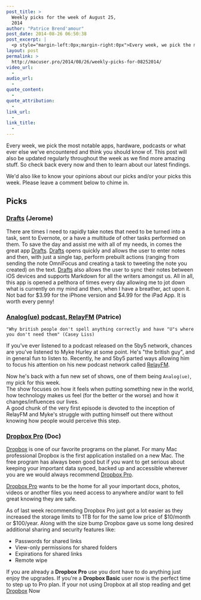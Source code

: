 ```yaml
---
post_title: >
  Weekly picks for the week of August 25,
  2014
author: "Patrice Brend'amour"
post_date: 2014-08-26 06:50:38
post_excerpt: |
  <p style="margin-left:0px;margin-right:0px">Every week, we pick the most notable apps, hardware, podcasts or what ever else we've encountered and think you should know of. This post will also be updated regularly throughout the week as we find more amazing stuff. So check back every now and then to learn about our latest findings.</p><p>Our picks this week:</p><ul><li>Drafts</li><li>Analog(ue) podcast</li><li>Dropbox Pro</li></ul>
layout: post
permalink: >
  http://macuser.pro/2014/08/26/weekly-picks-for-08252014/
video_url:
  - 
audio_url:
  - 
quote_content:
  - 
quote_attribution:
  - 
link_url:
  - 
link_title:
  - 
---
```

Every week, we pick the most notable apps, hardware, podcasts or what ever else we've encountered and think you should know of. This post will also be updated regularly throughout the week as we find more amazing stuff. So check back every now and then to learn about our latest findings.

We'd also like to know your opinions about our picks and/or your picks this week. Please leave a comment below to chime in.

<h2>Picks</h2>

<h3><a href="https://itunes.apple.com/us/app/drafts-quickly-capture-notes/id502385074?mt=8&amp;uo=4&amp;at=1l3v3UY">Drafts</a> (Jerome)</h3>

There are times I need to rapidly take notes that need to be turned into a task, sent to Evernote, or a have a multitude of other tasks performed on them.  To save the day and assist me with all of my needs, in comes the great app <a href="https://itunes.apple.com/us/app/drafts-quickly-capture-notes/id502385074?mt=8&amp;uo=4&amp;at=1l3v3UY">Drafts</a>.  <a href="https://itunes.apple.com/us/app/drafts-quickly-capture-notes/id502385074?mt=8&amp;uo=4&amp;at=1l3v3UY">Drafts</a> opens quickly and allows the user to enter notes and then, with just a single tap, perform prebuilt actions (ranging from sending the note OmniFocus and creating a task to tweeting the note you created) on the text.  <a href="https://itunes.apple.com/us/app/drafts-quickly-capture-notes/id502385074?mt=8&amp;uo=4&amp;at=1l3v3UY">Drafts</a> also allows the user to sync their notes between iOS devices and supports Markdown for all the writers amongst us.  All in all, this app is opened a pelthora of times every day allowing me to jot down what is currently on my mind and then, when I have a breather, act upon it.  Not bad for $3.99 for the iPhone version and $4.99 for the iPad App.  It is worth every penny!

<h3><a href="http://relay.fm/analogue">Analog(ue) podcast, RelayFM</a> (Patrice)</h3>

<pre><code>"Why british people don't spell anything correctly and have "U"s where you don't need them" (Casey Liss)
</code></pre>

If you've ever listened to a podcast released on the 5by5 network, chances are you've listened to Myke Hurley at some point. He's "the british guy", and in general fun to listen to. Recently, he and 5by5 parted ways allowing him to focus his attention on his new podcast network called <a href="http://relay.fm">RelayFM</a>.

Now he's back with a fun new set of shows, one of them being <code>Analog(ue)</code>, my pick for this week.<br />
The show focuses on how it feels when putting something new in the world, how technology makes us feel (for the better or the worse) and how it changes/influences our lives.<br />
A good chunk of the very first episode is devoted to the inception of RelayFM and Myke's struggle with putting himself out there without knowing how people would perceive this step.

<h3><a href="https://db.tt/dzTNsXs" title="Dropbox Pro">Dropbox Pro</a> (Doc)</h3>

<a href="https://db.tt/dzTNsXs" title="Dropbox">Dropbox</a> is one of our favorite programs on the planet. For many Mac professional Dropbox is the first application installed on a new Mac. The free program has always been good but if you want to get serious about keeping your important data synced, backed up and accessible wherever you are we would always recommend <a href="https://db.tt/dzTNsXs">Dropbox Pro</a>.

<a href="https://www.dropbox.com/upgrade" title="Dropbox Pro">Dropbox Pro</a> wants to be the home for all your important docs, photos, videos or another files you need access to anywhere and/or want to fell great knowing they are safe.

As of last week recommending Dropbox Pro just got a lot easier as they increased the storage limits to 1TB for for the same low price of $10/month or $100/year.  Along with the size bump Dropbox gave us some long desired additional sharing and security features like:

<ul>
<li>Passwords for shared links</li>
<li>View-only permissions for shared folders</li>
<li>Expirations for shared links</li>
<li>Remote wipe</li>
</ul>

If you are already a <strong>Dropbox Pro</strong> use you dont have to do anything just enjoy the upgrades. If you're a <strong>Dropbox Basic</strong> user now is the perfect time to step up to Pro plan. If your not using Dropbox at all stop reading and get <a href="https://db.tt/dzTNsXs" title="Sing up for Dropbox for free">Dropbox</a> Now